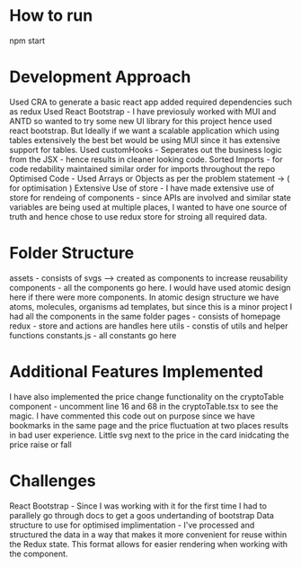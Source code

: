 # How to run
npm start

# Development Approach
Used CRA to generate a basic react app added required dependencies such as redux
Used React Bootstrap - I have previosuly worked with MUI and ANTD so wanted to try some new UI library for this project hence used react bootstrap. But Ideally if we want a scalable application which using tables extensively the best bet would be using MUI since it has extensive support for tables.
Used customHooks -  Seperates out the business logic from the JSX - hence results in cleaner looking code.
Sorted Imports -  for code redability maintained similar order for imports throughout the repo
Optimised Code - Used Arrays or Objects as per the problem statement -> ( for optimisation )
Extensive Use of store - I have made extensive use of store for rendeing of components -  since APIs are involved and similar state variables are being used at multiple places, I wanted to have one source of truth and hence chose to use redux store for stroing all required data.

# Folder Structure 
assets - consists of svgs --> created as components to increase reusability
components - all the components go here. I would have used atomic design here if there were more components. In atomic design structure we have atoms, molecules, organisms ad templates, but since this is a minor project I had all the components in the same folder
pages - consists of homepage
redux - store and actions are handles here
utils - constis of utils and helper functions
constants.js -  all constants go here

# Additional Features Implemented
I have also implemented the price change functionality on the cryptoTable component - uncomment line 16 and 68 in the cryptoTable.tsx to see the magic. I have commented this code out on purpose since we have bookmarks in the same page and the price fluctuation at two places results in bad user experience.
Little svg next to the price in the card inidcating the price raise or fall

# Challenges
React Bootstrap -  Since I was working with it for the first time I had to parallely go through docs to get a goos undertanding of bootstrap
Data structure to use for optimised implimentation - I've processed and structured the data in a way that makes it more convenient for reuse within the Redux state. This format allows for easier rendering when working with the component.



